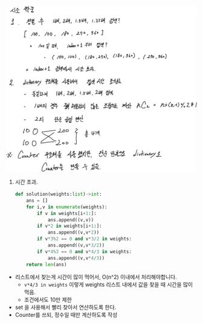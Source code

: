 ![image](./Untitled.png)
1. 시간 초과.
    ```python
    def solution(weights:list)->int:
        ans = []
        for i,v in enumerate(weights):
            if v in weights[i+1:]:
                ans.append((v,v))
            if v*2 in weights[i+1:]:
                ans.append((v,v*2))
            if v*3%2 == 0 and v*3/2 in weights:
                ans.append((v,v*3/2))
            if v*4%3 == 0 and v*4/3 in weights:
                ans.append((v,v*4/3))
        return len(ans)
    ```
- 리스트에서 찾는게 시간이 많이 먹어서, O(n^2) 이내에서 처리해야합니다.
    - `v*4/3 in weights` 이렇게 weights 리스트 내에서 값을 찾을 때 시간을 많이 먹음.
    - 조건에서도 10만 제한
- set 을 사용해서 빨리 찾아서 연산하도록 한다.
- Counter를 쓰되, 정수일 때만 계산하도록 작성

